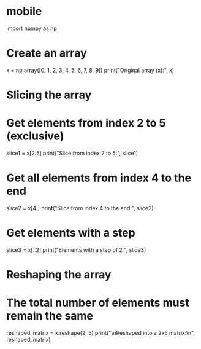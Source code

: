 # mobile
import numpy as np

# Create an array
x = np.array([0, 1, 2, 3, 4, 5, 6, 7, 8, 9])
print("Original array (x):", x)

# Slicing the array
# Get elements from index 2 to 5 (exclusive)
slice1 = x[2:5]
print("Slice from index 2 to 5:", slice1)

# Get all elements from index 4 to the end
slice2 = x[4:]
print("Slice from index 4 to the end:", slice2)

# Get elements with a step
slice3 = x[::2]
print("Elements with a step of 2:", slice3)

# Reshaping the array
# The total number of elements must remain the same
reshaped_matrix = x.reshape(2, 5)
print("\nReshaped into a 2x5 matrix:\n", reshaped_matrix)
